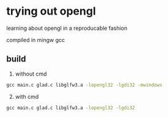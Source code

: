 # trying out opengl

learning about opengl in a reproducable fashion

compiled in mingw gcc


## build

1. without cmd

```cmd
gcc main.c glad.c libglfw3.a -lopengl32 -lgdi32 -mwindows
```

2. with cmd

```cmd
gcc main.c glad.c libglfw3.a -lopengl32 -lgdi32
```
